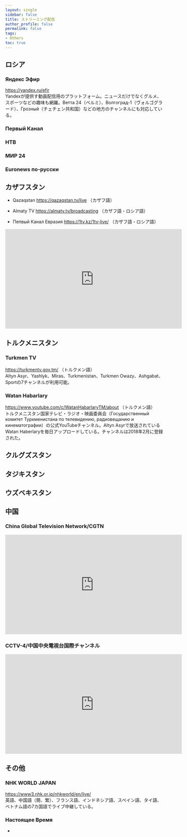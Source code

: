 ```yaml
---
layout: single
sidebar: false
title: ストリーミング配信
author_profile: false
permalink: false
tags:
- Others
toc: true
---
```

## ロシア
### Яндекс Эфир 
<a href="https://yandex.ru/efir">https://yandex.ru/efir</a><br>
Yandexが提供す動画配信用のプラットフォーム。ニュースだけでなくグルメ、スポーツなどの趣味も網羅。Ветта 24（ペルミ）、Волгоград-1（ヴォルゴグラード）、Грозный（チェチェン共和国）などの地方のチャンネルにも対応している。

### Первый Канал
### НТВ
### МИР 24
### Euronews по-русски

## カザフスタン
- Qazaqstan
 <a href="https://qazaqstan.tv/live">https://qazaqstan.tv/live （カザフ語）</a>


- Almaty TV
<a href="https://almaty.tv/broadcasting">https://almaty.tv/broadcasting （カザフ語・ロシア語）</a>

- Пепвый Канал Евразия
<a href="https://1tv.kz/1tv-live/">https://1tv.kz/1tv-live/ （カザフ語・ロシア語）<a/>

<iframe width="560" height="315" src="https://www.youtube.com/embed/8eLV7GX1nOQ" frameborder="0" allow="accelerometer; autoplay; clipboard-write; encrypted-media; gyroscope; picture-in-picture" allowfullscreen></iframe>



## トルクメニスタン
### Turkmen TV
<a href="https://turkmentv.gov.tm/">https://turkmentv.gov.tm/ （トルクメン語）</a><br>
Altyn Asyr、Yashlyk、Miras、Turkmenistan、Turkmen Owazy、Ashgabat、Sportの7チャンネルが利用可能。

### Watan Habarlary
<a href="https://www.youtube.com/c/WatanHabarlaryTM/about">https://www.youtube.com/c/WatanHabarlaryTM/about （トルクメン語）</a><br>
トルクメニスタン国家テレビ・ラジオ・映画委員会（Государственный комитет Туркменистана по телевидению, радиовещанию и кинематографии）の公式YouTubeチャンネル。Altyn Asyrで放送されているWatan Haberlaryを毎日アップロードしている。チャンネルは2018年2月に登録された。

## クルグズスタン
## タジキスタン
## ウズベキスタン

## 中国
### China Global Television Network/CGTN
<iframe width="560" height="315" src="https://www.youtube.com/embed/HrbO-6EbT6k" frameborder="0" allow="accelerometer; autoplay; clipboard-write; encrypted-media; gyroscope; picture-in-picture" allowfullscreen></iframe>

### CCTV-4/中国中央電視台国際チャンネル
<iframe width="560" height="315" src="https://www.youtube.com/embed/vCDDYb_M2B4" frameborder="0" allow="accelerometer; autoplay; clipboard-write; encrypted-media; gyroscope; picture-in-picture" allowfullscreen></iframe>

## その他
### NHK WORLD JAPAN
<a href="https://www3.nhk.or.jp/nhkworld/en/live/">https://www3.nhk.or.jp/nhkworld/en/live/</a><br>
英語、中国語（簡、繁）、フランス語、インドネシア語、スペイン語、タイ語、ベトナム語の7カ国語でライブ中継している。

### Настоящее Время
- 
